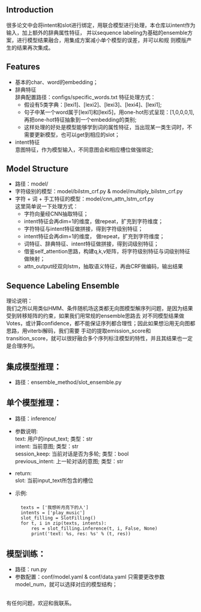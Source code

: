 ## Introduction
很多论文中会将intent和slot进行绑定，用联合模型进行处理，本仓库以intent作为输入，加上额外的辞典属性特征，
并以sequence labeling为基础的ensemble方案，进行模型结果融合，用集成方案减小单个模型的误差，并可以和规
则模版产生的结果再次集成。

## Features
- 基本的char、word的embedding；
- 辞典特征  
辞典配置路径：configs/specific_words.txt
特征处理方式：
    - 假设有5类字典：[lexi1]、[lexi2]、[lexi3]、[lexi4]、[lexi1];  
    - 句子中某一个word属于[lexi1]和[lexi5]，用one-hot形式呈现：[1,0,0,0,1],再把one-hot特征抽象到一个embedding的类别;  
    - 这样处理的好处是模型能够学到词的属性特征，当出现某一类生词时，不需要更新模型，也可以get到相应的slot；
- intent特征  
意图特征，作为模型输入，不同意图会和相应槽位做强绑定;  

## Model Structure
- 路径：model/  
- 字符级别的模型：model/bilstm_crf.py & model/multiply_bilstm_crf.py  
- 字符 + 词 + 手工特征的模型：model/cnn_attn_lstm_crf.py  
这里简单说一下处理方式：  
    - 字符向量经CNN抽取特征；  
    - intent特征会再dim=1的维度，做repeat，扩充到字符维度；  
    - 字符特征与intent特征做拼接，得到字符级别特征；  
    - intent特征会再dim=1的维度， 做repeat，扩充到字符维度；  
    - 词特征、辞典特征、intent特征做拼接，得到词级别特征；  
    - 借鉴self_attention思路，构建q,k,v矩阵，将字符级别特征与词级别特征做映射；  
    - attn_output经双向lstm，抽取语义特征，再由CRF做编码，输出结果  

## Sequence Labeling Ensemble
理论说明：  
我们之所以用类似HMM、条件随机场这类都无向图模型解序列问题，是因为结果受到转移矩阵的约束，如果我们用常规的ensemble思路去
对不同模型结果做Votes，或计算confidence，都不能保证序列都合理性；因此如果想沿用无向图都思路，用viterbi解码，我们需要
手动的提取emission_score和transition_score，就可以很好融合多个序列标注模型的特性，并且其结果也一定是合理序列。  

## 集成模型推理：
- 路径：ensemble_method/slot_ensemble.py  

## 单个模型推理：
- 路径：inference/  

- 参数说明:  
    text: 用户的input_text; 类型：str  
    intent: 当前意图; 类型：str  
    session_keep: 当前对话是否为多轮; 类型：bool  
    previous_intent: 上一轮对话的意图; 类型：str  
    
- return:  
    slot: 当前input_text所包含的槽位  

- 示例:  
    ####
        texts = ['我想听月亮下的人']
        intents = ['play_music']
        slot_filling = SlotFilling()
        for t, i in zip(texts, intents):
            res = slot_filling.inference(t, i, False, None)
            print('text: %s, res: %s' % (t, res))

## 模型训练：
- 路径：run.py  
- 参数配置：conf/model.yaml & conf/data.yaml
只需要更改参数model_num，就可以选择对应的模型结构；  

##
有任何问题，欢迎和我联系。